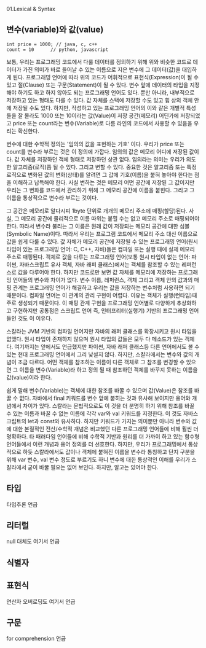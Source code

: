 01.Lexical & Syntax

## 변수(variable)와 값(value)

```
int price = 1000; // java, c, c++
count = 10      // python, javascript
```

 보통, 우리는 프로그래밍 코드에서 다룰 데이터를 정의하기 위해 위와 비슷한 코드로 데이터가 가진 의미가 바로 들어날 수 있는 이름으로 지은 변수에 그 데이터(값)을 대입하게 된다. 프로그래밍 언어에 따라 위의 코드가 어휘적으로 표현식(Expression)이 될 수 있고 절(Clause) 또는 구문(Statement)이 될 수 있다. 변수 앞에 데이터의 타입을 지정해야 하기도 하고 하지 않아도 되는 프로그래밍 언어도 있다. 뿐만 아니라, 내부적으로 저장하고 있는 형태도 다를 수 있다. 값 자체를 스택에 저장할 수도 있고 힙 상의 객체 안에 저장될 수도 있다. 하지만, 작성하고 있는 프로그래밍 언어의 이와 같은 개별적 특성들을 잘 몰라도 1000 또는 10이라는 값(Value)이 저장 공간(메모리) 어딘가에 저장되었고 price 또는 count라는 변수(Variable)로 다름 라인의 코드에서 사용할 수 있음을 우리는 확신한다.  

 변수에 대한 수학적 정의는 '임의의 값을 표현하는 기호' 이다. 우리가 price 또는 count를 변수라 부르는 것은 이 정의에 가깝다. 임의의 값은 메모리 어디에 저장된 값이다. 값 자체를 저장하던 객체 형태로 저장하던 상관 없다. 임의라는 의미는 우리가 의도한 알고리즘(로직)쯤 될 수 있다. 그리고 변할 수 있다. 중요한 것은 알고리즘 또는 특정 로직으로 변화된 값의 변화(상태)를 알려면 그 값에 기호(이름)을 붙혀 놓아야 한다는 점을 이해하고 납득해야 한다. 사실 변하는 것은 메모리 어떤 공간에 저장된 그 값이지만 우리는 그 변화를 코드에서 관리하기 위해 그 메모리 공간에 이름을 붙힌다. 그리고 그 이름을 통상적으로 변수라 부르는 것이다.
 
 그 공간은 메모리로 알다시피 1byte 단위로 개개의 메모리 주소에 매핑(할당)된다. 사실, 그 메모리 공간에 물리적으로 이름 따위는 붙힐 수는 없고 메모리 주소로 매핑되어야 한다. 따라서 변수라 불리는 그 이름은 원래 값이 저장되는 메모리 공간에 대한 심볼(Symbolic Name)이다. 따라서 우리는 프로그램 코드에서 메모리 주소 대신 이름으로 값을 쉽게 다룰 수 있다. 값 자체가 메모리 공간에 저장될 수 있는 프로그래밍 언어(원시 타입이 있는 프로그래밍 언어: C, C++, 자바)들은 컴파일 또는 실행 때에 실제 메모리 주소로 매핑된다. 객체로 값을 다루는 프로그래밍 언어(보통 원시 타입이 없는 언어: 파이썬, 자바스크립트 유사 객체, 자바 래퍼 클래스)에서는 객체를 참조할 수 있는 레퍼런스로 값을 다루어야 한다. 하지만 코드로만 보면 값 자체를 메모리에 저장하는 프로그래밍 언어들의 변수와 차이가 없다. 변수 이름, 레퍼런스, 객체 그리고 객체 안의 값과의 매핑 관계는 프로그래밍 언어가 해결하고 우리는 값을 저장하는 변수처럼 사용하면 되기 때문이다. 컴파일 언어는 이 관계의 관리 구현이 어렵다. 이유는 객체가 실행(런타임)때 주로 생성되기 때문이다. 이 매핑 관계 구현을 프로그래밍 언어별로 다양하게 추상화하고 구현하지만 공통점은 스크립트 언어 즉, 인터프리터(실행기) 기반의 프로그래밍 언어들인 것도 이 이유다.        
 
 스칼라는 JVM 기반의 컴파일 언어지만 자바의 래퍼 클래스를 확장시키고 원시 타입을 없앴다. 원시 타입이 존재하지 않으며 원시 타입의 값들은 모두 다 메소드가 있는 객체다. 여기까지는 앞에서도 언급했지만 파이썬, 자바 래퍼 클래스등 다른 언어에서도 볼 수 있는 현대 프로그래밍 언어에서 그리 낯설지 않다. 하지만, 스칼라에서는 변수와 값의 개념이 조금 다르다. 어떤 객체를 참조하는 이름이 다른 객체로 그 참조를 변경할 수 있으면 그 이름을 변수(Variable)라 하고 정의 될 때 참조하던 객체를 바꾸지 못하는 이름을 값(value)이라 한다.
 
 쉽게 말해 변수(Variable)는 객체에 대한 참조를 바꿀 수 있으며 값(Value)은 참조를 바꿀 수 없다. 자바에서 final 키워드를 변수 앞에 붙히는 것과 유사해 보이지만 용어와 개념에서 차이가 있다. 스칼라는 문법적으로도 이 것을 더 분명히 하기 위해 참조를 바꿀 수 있는 이름과 바꿀 수 없는 이름에 각각 var와 val 키워드를 지정한다. 이 것도 자바스크립트의 let과 const와 유사하다. 하지만 키워드가 가지는 의미뿐만 아니라 변수와 값에 대한 본질적인 전산/수학적 개념은 비교했던 다른 프로그래밍 언어들에 비해 훨씬 더 명확하다. 타 패러다임 언어들에 비해 수학적 기반과 원리를 더 가까이 하고 있는 함수형 언어들에서 이런 개념과 용어 정의를 더 선호한다. 하지만, 우리가 프로그래밍에서 통상적으로 하듯 스칼라에서도 값이나 객체에 붙혀진 이름을 변수라 통칭하고 단지 구분을 위해 var 변수, val 변수 정도로 부르기도 하니 변수에 대한 통상적인 이해를 우리가 스칼라에서 굳이 바꿀 필요는 없어 보인다. 하지만, 알고는 있어야 한다.




## 타입
타입추론 언급

## 리터럴
null 대체도 여기서 언급


## 식별자


## 표현식
연산자 오버로딩도 여기서 언급


## 구문

for comprehension 언급